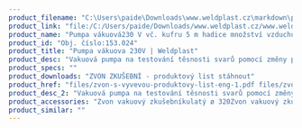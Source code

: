 ```yaml
---
product_filename: "C:\Users\paide\Downloads\www.weldplast.cz\markdown\pumpa-vakuova-230v.md"
product_link: "file:/C:/Users/paide/Downloads/www.weldplast.cz/www.weldplast.cz/pumpa-vakuova-230v"
product_name: "Pumpa vákuová230 V vč. kufru 5 m hadice množství vzduchu 35/42 m3/h"
product_id: "Obj. číslo:153.024"
product_title: "Pumpa vákuova 230V | Weldplast"
product_desc: "Vakuová pumpa na testování těsnosti svarů pomocí změny podtlaku.Pružná a silná hadicePřepravní boxKompletní testovací zařízení se skládá ze zvonu (hranatého nebo kulatého) a vývěvy."
product_specs: ""
product_downloads: "ZVON ZKUŠEBNÍ - produktový list stáhnout"
product_href: "files/zvon-s-vyvevou-produktovy-list-eng-1.pdf files/zvon-s-vyvevou-produktovy-list-eng-1.pdf"
product_desc_2: "Vakuová pumpa na testování těsnosti svarů pomocí změny podtlaku.Pružná a silná hadicePřepravní boxKompletní testovací zařízení se skládá ze zvonu (hranatého nebo kulatého) a vývěvy."
product_accessories: "Zvon vakuový zkušebníkulatý ø 320Zvon vakuový zkušebníhranatý 810 mm x 310 mm"
product_similar: ""
---
```


